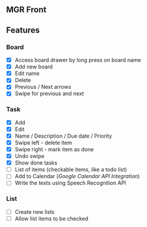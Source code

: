 ## MGR Front

## Features

### Board 
* [x] Access board drawer by long press on board name
* [x] Add new board
* [x] Edit name
* [x] Delete
* [x] Previous / Next arrows
* [x] Swipe for previous and next

### Task
* [x] Add
* [x] Edit
* [x] Name / Description / Due date / Priority
* [x] Swipe left - delete item
* [x] Swipe right - mark item as done
* [x] Undo swipe
* [x] Show done tasks
* [ ] List of items (checkable items, like a todo list)
* [ ] Add to Calendar (*Google Calendar API Integration*)
* [ ] Write the texts using Speech Recognition API

### List
* [ ] Create new lists
* [ ] Allow list items to be checked